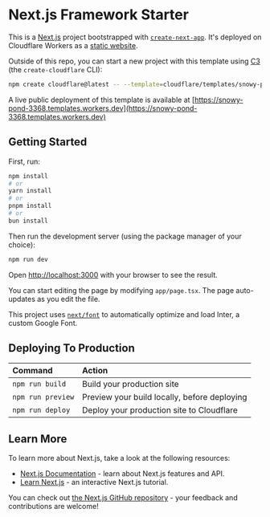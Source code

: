# Next.js Framework Starter

<!-- dash-content-start -->

This is a [Next.js](https://nextjs.org/) project bootstrapped with [`create-next-app`](https://github.com/vercel/next.js/tree/canary/packages/create-next-app). It's deployed on Cloudflare Workers as a [static website](https://developers.cloudflare.com/workers/static-assets/).

<!-- dash-content-end -->

Outside of this repo, you can start a new project with this template using [C3](https://developers.cloudflare.com/pages/get-started/c3/) (the `create-cloudflare` CLI):

```bash
npm create cloudflare@latest -- --template=cloudflare/templates/snowy-pond-3368
```

A live public deployment of this template is available at [https://snowy-pond-3368.templates.workers.dev](https://snowy-pond-3368.templates.workers.dev)

## Getting Started

First, run:

```bash
npm install
# or
yarn install
# or
pnpm install
# or
bun install
```

Then run the development server (using the package manager of your choice):

```bash
npm run dev
```

Open [http://localhost:3000](http://localhost:3000) with your browser to see the result.

You can start editing the page by modifying `app/page.tsx`. The page auto-updates as you edit the file.

This project uses [`next/font`](https://nextjs.org/docs/basic-features/font-optimization) to automatically optimize and load Inter, a custom Google Font.

## Deploying To Production

| Command           | Action                                       |
| :---------------- | :------------------------------------------- |
| `npm run build`   | Build your production site                   |
| `npm run preview` | Preview your build locally, before deploying |
| `npm run deploy`  | Deploy your production site to Cloudflare    |

## Learn More

To learn more about Next.js, take a look at the following resources:

- [Next.js Documentation](https://nextjs.org/docs) - learn about Next.js features and API.
- [Learn Next.js](https://nextjs.org/learn) - an interactive Next.js tutorial.

You can check out [the Next.js GitHub repository](https://github.com/vercel/next.js/) - your feedback and contributions are welcome!
